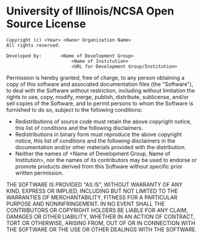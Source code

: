 # University of Illinois/NCSA Open Source License

    
    Copyright (c) <Year> <Owner Organization Name> 
    All rights reserved.  
    
    Developed by: 		<Name of Development Group>
                          	<Name of Institution>
                            <URL for Development Group/Institution>
    

Permission is hereby granted, free of charge, to any person obtaining a
copy of this software and associated documentation files (the
"Software"), to deal with the Software without restriction, including
without limitation the rights to use, copy, modify, merge, publish,
distribute, sublicense, and/or sell copies of the Software, and to
permit persons to whom the Software is furnished to do so, subject to
the following conditions:

* Redistributions of source code must retain the above copyright
notice, this list of conditions and the following disclaimers.
* Redistributions in binary form must reproduce the above
copyright notice, this list of conditions and the following disclaimers
in the documentation and/or other materials provided with the
distribution.
* Neither the names of <Name of Development Group, Name of
Institution\>, nor the names of its contributors may be used to endorse
or promote products derived from this Software without specific prior
written permission.

THE SOFTWARE IS PROVIDED "AS IS", WITHOUT WARRANTY OF ANY KIND, EXPRESS
OR IMPLIED, INCLUDING BUT NOT LIMITED TO THE WARRANTIES OF
MERCHANTABILITY, FITNESS FOR A PARTICULAR PURPOSE AND NONINFRINGEMENT.
IN NO EVENT SHALL THE CONTRIBUTORS OR COPYRIGHT HOLDERS BE LIABLE FOR
ANY CLAIM, DAMAGES OR OTHER LIABILITY, WHETHER IN AN ACTION OF CONTRACT,
TORT OR OTHERWISE, ARISING FROM, OUT OF OR IN CONNECTION WITH THE
SOFTWARE OR THE USE OR OTHER DEALINGS WITH THE SOFTWARE.
